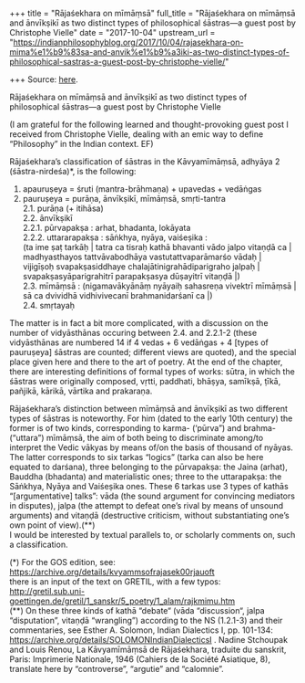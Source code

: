 +++
title = "Rājaśekhara on mīmāṃsā"
full_title = "Rājaśekhara on mīmāṃsā and ānvīkṣikī as two distinct types of philosophical śāstras—a guest post by Christophe Vielle"
date = "2017-10-04"
upstream_url = "https://indianphilosophyblog.org/2017/10/04/rajasekhara-on-mima%e1%b9%83sa-and-anvik%e1%b9%a3iki-as-two-distinct-types-of-philosophical-sastras-a-guest-post-by-christophe-vielle/"

+++
Source: [here](https://indianphilosophyblog.org/2017/10/04/rajasekhara-on-mima%e1%b9%83sa-and-anvik%e1%b9%a3iki-as-two-distinct-types-of-philosophical-sastras-a-guest-post-by-christophe-vielle/).

Rājaśekhara on mīmāṃsā and ānvīkṣikī as two distinct types of philosophical śāstras—a guest post by Christophe Vielle

(I am grateful for the following learned and thought-provoking guest
post I received from Christophe Vielle, dealing with an emic way to
define “Philosophy” in the Indian context. EF)

Rājaśekhara’s classification of śāstras in the Kāvyamīmāṃsā, adhyāya 2
(śāstra-nirdeśa)\*, is the following:  
1. apauruṣeya = śruti (mantra-brāhmaṇa) + upavedas + vedāṅgas  
2. pauruṣeya = purāṇa, ānvīkṣikī, mīmāṃsā, smṛti-tantra  
2.1. purāṇa (+ itihāsa)  
2.2. ānvīkṣikī  
2.2.1. pūrvapakṣa : arhat, bhadanta, lokāyata  
2.2.2. uttararapakṣa : sāṅkhya, nyāya, vaiśeṣika :  
(ta ime ṣaṭ tarkāḥ \| tatra ca tisraḥ kathā bhavanti vādo jalpo vitaṇḍā
ca \|  
madhyasthayos tattvāvabodhāya vastutattvaparāmarśo vādaḥ \|  
vijigīṣoḥ svapakṣasiddhaye chalajātinigrahādiparigraho jalpaḥ \|  
svapakṣasyāparigrahitrī parapakṣasya dūṣayitrī vitaṇḍā \|)  
2.3. mīmāṃsā : (nigamavākyānāṃ nyāyaiḥ sahasreṇa vivektrī mīmāṃsā \| sā
ca dvividhā vidhivivecanī brahmanidarśanī ca \|)  
2.4. smṛtayaḥ

The matter is in fact a bit more complicated, with a discussion on the
number of vidyāsthānas occuring between 2.4. and 2.2.1-2 (these
vidyāsthānas are numbered 14 if 4 vedas + 6 vedāṅgas + 4 \[types of
pauruṣeya\] śāstras are counted; different views are quoted), and the
special place given here and there to the art of poetry. At the end of
the chapter, there are interesting definitions of formal types of works:
sūtra, in which the śāstras were originally composed, vṛtti, paddhati,
bhāṣya, samīkṣā, ṭīkā, pañjikā, kārikā, vārtika and prakaraṇa.

Rājaśekhara’s distinction between mīmāṃsā and ānvīkṣikī as two different
types of śāstras is noteworthy. For him (dated to the early 10th
century) the former is of two kinds, corresponding to karma- (‘pūrva”)
and brahma- (“uttara”) mīmāṃsā, the aim of both being to discriminate
among/to interpret the Vedic vākyas by means of/on the basis of thousand
of nyāyas. The latter corresponds to six tarkas “logics” (tarka can also
be here equated to darśana), three belonging to the pūrvapakṣa: the
Jaina (arhat), Bauddha (bhadanta) and materialistic ones; three to the
uttarapakṣa: the Sāṅkhya, Nyāya and Vaiśeṣika ones. These 6 tarkas use 3
types of kathās “\[argumentative\] talks”: vāda (the sound argument for
convincing mediators in disputes), jalpa (the attempt to defeat one’s
rival by means of unsound arguments) and vitaṇḍā (destructive criticism,
without substantiating one’s own point of view).(\*\*)  
I would be interested by textual parallels to, or scholarly comments on,
such a classification.

(\*) For the GOS edition, see:
https://archive.org/details/kvyammsofrajasek00rjauoft  
there is an input of the text on GRETIL, with a few typos:  
http://gretil.sub.uni-goettingen.de/gretil/1_sanskr/5_poetry/1_alam/rajkmimu.htm  
(\*\*) On these three kinds of kathā “debate“ (vāda “discussion“, jalpa
“disputation”, vitaṇḍā “wrangling”) according to the NS (1.2.1-3) and
their commentaries, see Esther A. Solomon, Indian Dialectics I, pp.
101-134: https://archive.org/details/SOLOMONIndianDialecticsI . Nadine
Stchoupak and Louis Renou, La Kāvyamīmāṃsā de Rājaśekhara, traduite du
sanskrit, Paris: Imprimerie Nationale, 1946 (Cahiers de la Société
Asiatique, 8), translate here by “controverse”, “argutie” and
“calomnie”.
